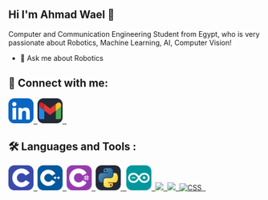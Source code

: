 ## Hi I'm Ahmad Wael 👋 
Computer and Communication Engineering Student from Egypt, who is very passionate about Robotics, Machine Learning, AI, Computer Vision!
- 💬 Ask me about Robotics

## :speech_balloon: Connect with me: 
<div id="badges">
  <a href="https://www.linkedin.com/in/ahmad-wael/">
    <img src="https://github.com/tandpfun/skill-icons/blob/main/icons/LinkedIn.svg" alt="LinkedIn Badge"alt="CSS" width="50" height="50"/>&nbsp;
  </a>
  <a href="mailto:ahmadwael2004@gmail.com">
    <picture>
    <source media="(prefers-color-scheme: dark)" srcset="https://github.com/tandpfun/skill-icons/blob/main/icons/Gmail-Dark.svg">
    <source media="(prefers-color-scheme: light)" srcset="https://github.com/tandpfun/skill-icons/blob/main/icons/Gmail-Light.svg">
    <img alt="CSS" src="https://github.com/tandpfun/skill-icons/blob/main/icons/Gmail-Dark.svg" width="50" height="50">
    </picture>&nbsp;
  </a>
</div>

## :hammer_and_wrench: Languages and Tools :
<div>
 <a href="https://www.learn-c.org/">
    <img src="https://github.com/tandpfun/skill-icons/blob/main/icons/C.svg" alt="CSS" width="50" height="50"/>&nbsp;
  </a>
  <a href="https://www.learn-cpp.org/">
    <img src="https://github.com/tandpfun/skill-icons/blob/main/icons/CPP.svg" alt="CSS" width="50" height="50"/>&nbsp;
  </a>
  <a href="https://www.learncs.org/">
    <img src="https://github.com/tandpfun/skill-icons/blob/main/icons/CS.svg" alt="CSS" width="50" height="50"/>&nbsp;
  </a>    
  <a href="https://www.learnpython.org/">
    <picture>
    <source media="(prefers-color-scheme: dark)" srcset="https://github.com/tandpfun/skill-icons/blob/main/icons/Python-Dark.svg">
    <source media="(prefers-color-scheme: light)" srcset="https://github.com/tandpfun/skill-icons/blob/main/icons/Python-Light.svg">
    <img alt="CSS" src="https://github.com/tandpfun/skill-icons/blob/main/icons/Python-Dark.svg" width="50" height="50">
    </picture>&nbsp;
  </a> 
 <a href="https://docs.arduino.cc/learn/">
    <img src="https://github.com/tandpfun/skill-icons/blob/main/icons/Arduino.svg" alt="CSS" width="50" height="50"/>&nbsp;
  </a>
  <a href="https://docs.openmv.io/openmvcam/tutorial/index.html">
    <img width=50px src="https://global.discourse-cdn.com/standard17/uploads/openmv1/original/2X/7/7e5a87ef6230e6a31bf4c5eb1cf2d1b9a56a2f7e.png">&nbsp;
  </a> 
  <a href="https://www.w3schools.com/git/">
    <img width=50px src="https://git-scm.com/images/logos/downloads/Git-Icon-1788C.png">&nbsp;
  </a> 
  <a href="https://opencv.org/university/free-opencv-course/?utm_source=opcv&utm_medium=menu&utm_campaign=obc">
    <picture>
    <source media="(prefers-color-scheme: dark)" srcset="https://github.com/tandpfun/skill-icons/blob/main/icons/OpenCV-Dark.svg">
    <source media="(prefers-color-scheme: light)" srcset="https://github.com/tandpfun/skill-icons/blob/main/icons/OpenCV-Light.svg">
    <img alt="CSS" src="https://github.com/tandpfun/skill-icons/blob/main/icons/OpenCV-Dark.svg" width="50" height="50">
    </picture>&nbsp;
  </a>
</div>


   
</div>
